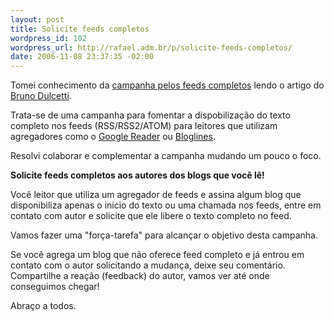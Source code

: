 ```yaml
--- 
layout: post
title: Solicite feeds completos
wordpress_id: 102
wordpress_url: http://rafael.adm.br/p/solicite-feeds-completos/
date: 2006-11-08 23:37:35 -02:00
---
```

Tomei conhecimento da <a href="http://www.arcanjo.org/blog/?p=70">campanha pelos feeds completos</a> lendo o artigo do <a href="http://www.brunodulcetti.com/blog/2006/11/03/deixe-seus-feeds-completos-uma-campanha-rafael-arcanjo.html">Bruno Dulcetti</a>.

Trata-se de uma campanha para fomentar a dispobilização do texto completo nos feeds (RSS/RSS2/ATOM) para leitores que utilizam agregadores como o <a href="http://reader.google.com">Google Reader</a> ou <a href="http://bloglines.com">Bloglines</a>.

Resolvi colaborar e complementar a campanha mudando um pouco o foco.

<strong>Solicite feeds completos aos autores dos blogs que você lê!</strong>

Você leitor que utiliza um agregador de feeds e assina algum blog que disponibiliza apenas o início do texto ou uma chamada nos feeds, entre em contato com  autor e solicite que ele libere o texto completo no feed.

Vamos fazer uma "força-tarefa" para alcançar o objetivo desta campanha.

Se você agrega um blog que não oferece feed completo e já entrou em contato com o autor solicitando a mudança, deixe seu comentário. Compartilhe a reação (feedback) do autor, vamos ver até onde conseguimos chegar!

Abraço a todos.
